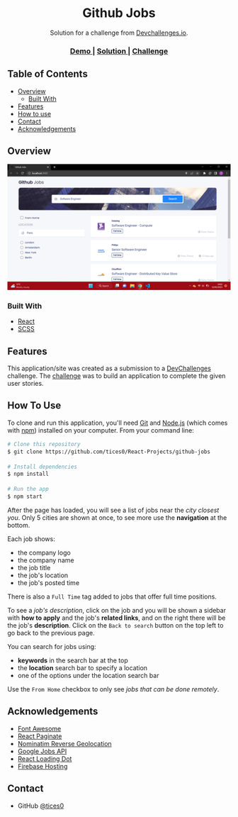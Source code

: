 <!-- Please update value in the {}  -->

<h1 align="center">Github Jobs</h1>

<div align="center">
   Solution for a challenge from  <a href="http://devchallenges.io" target="_blank">Devchallenges.io</a>.
</div>

<div align="center">
  <h3>
    <a href="https://{your-demo-link.your-domain}">
      Demo
    </a>
    <span> | </span>
    <a href="https://{your-url-to-the-solution}">
      Solution
    </a>
    <span> | </span>
    <a href="https://devchallenges.io/challenges/TtUjDt19eIHxNQ4n5jps">
      Challenge
    </a>
  </h3>
</div>

<!-- TABLE OF CONTENTS -->

## Table of Contents

-   [Overview](#overview)
    -   [Built With](#built-with)
-   [Features](#features)
-   [How to use](#how-to-use)
-   [Contact](#contact)
-   [Acknowledgements](#acknowledgements)

<!-- OVERVIEW -->

## Overview

![screenshot](./src/media/screenshot.png)

### Built With

<!-- This section should list any major frameworks that you built your project using. Here are a few examples.-->

-   [React](https://reactjs.org/)
-   [SCSS](https://sass-lang.com/)

## Features

<!-- List the features of your application or follow the template. Don't share the figma file here :) -->

This application/site was created as a submission to a [DevChallenges](https://devchallenges.io/challenges) challenge. The [challenge](https://devchallenges.io/challenges/TtUjDt19eIHxNQ4n5jps) was to build an application to complete the given user stories.

## How To Use

<!-- Example: -->

To clone and run this application, you'll need [Git](https://git-scm.com) and [Node.js](https://nodejs.org/en/download/) (which comes with [npm](http://npmjs.com)) installed on your computer. From your command line:

```bash
# Clone this repository
$ git clone https://github.com/tices0/React-Projects/github-jobs

# Install dependencies
$ npm install

# Run the app
$ npm start
```

After the page has loaded, you will see a list of jobs near the _city closest you_. Only 5 cities are shown at once, to see more use the **navigation** at the bottom.

Each job shows:

-   the company logo
-   the company name
-   the job title
-   the job's location
-   the job's posted time

There is also a `Full Time` tag added to jobs that offer full time positions.

To see a _job's description_, click on the job and you will be shown a sidebar with **how to apply** and the job's **related links**, and on the right there will be the job's **description**. Click on the `Back to search` button on the top left to go back to the previous page.

You can search for jobs using:

-   **keywords** in the search bar at the top
-   the **location** search bar to specify a location
-   one of the options under the location search bar

Use the `From Home` checkbox to only see _jobs that can be done remotely_.

## Acknowledgements

<!-- This section should list any articles or add-ons/plugins that helps you to complete the project. This is optional but it will help you in the future. For example: -->

-   [Font Awesome](https://fontawesome.com/)
-   [React Paginate](https://www.npmjs.com/package/react-paginate)
-   [Nominatim Reverse Geolocation](https://nominatim.org/release-docs/latest/api/Reverse/)
-   [Google Jobs API](https://serpapi.com/google-jobs-api)
-   [React Loading Dot](https://www.npmjs.com/package/react-loading-dot)
-   [Firebase Hosting](https://firebase.google.com/)

## Contact

<!-- -   Website [your-website.com](https://{your-web-site-link}) -->

-   GitHub [@tices0](https://{github.com/ytices0})
